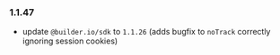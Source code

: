 ### 1.1.47

- update `@builder.io/sdk` to `1.1.26` (adds bugfix to `noTrack` correctly ignoring session cookies)
